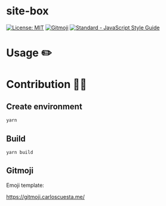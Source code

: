 # site-box

[![License: MIT](https://img.shields.io/badge/License-MIT-yellow.svg)](https://opensource.org/licenses/MIT)
[![Gitmoji](https://img.shields.io/badge/gitmoji-%20%F0%9F%98%9C%20%F0%9F%98%8D-FFDD67.svg?style=flat-square)](https://gitmoji.carloscuesta.me)
[![Standard - JavaScript Style Guide](https://img.shields.io/badge/code_style-standard-brightgreen.svg)](https://standardjs.com)

# Usage ✏️

# Contribution 👨‍💻

## Create environment

```yarn```

## Build

```yarn build```

## Gitmoji

Emoji template:

https://gitmoji.carloscuesta.me/
